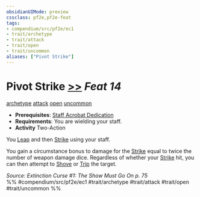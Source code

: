 ```yaml
---
obsidianUIMode: preview
cssclass: pf2e,pf2e-feat
tags:
- compendium/src/pf2e/ec1
- trait/archetype
- trait/attack
- trait/open
- trait/uncommon
aliases: ["Pivot Strike"]
---
```

# Pivot Strike  [>>](../../rules/core-rulebook/chapter-9-playing-the-game.md#Actions "Two-Action") *Feat 14*  
[archetype](../../rules/traits/archetype.md)  [attack](../../rules/traits/attack.md)  [open](../../rules/traits/open.md)  [uncommon](../../rules/traits/uncommon.md)  

- **Prerequisites**: [Staff Acrobat Dedication](staff-acrobat-dedication-ec1.md)
- **Requirements**: You are wielding your staff.
- **Activity** Two-Action

You [Leap](../../rules/actions/leap.md) and then [Strike](../../rules/actions/strike.md) using your staff.

You gain a circumstance bonus to damage for the [Strike](../../rules/actions/strike.md) equal to twice the number of weapon damage dice. Regardless of whether your [Strike](../../rules/actions/strike.md) hit, you can then attempt to [Shove](../../rules/actions/shove.md) or [Trip](../../rules/actions/trip.md) the target.

*Source: Extinction Curse #1: The Show Must Go On p. 75*  
%% #compendium/src/pf2e/ec1 #trait/archetype #trait/attack #trait/open #trait/uncommon %%